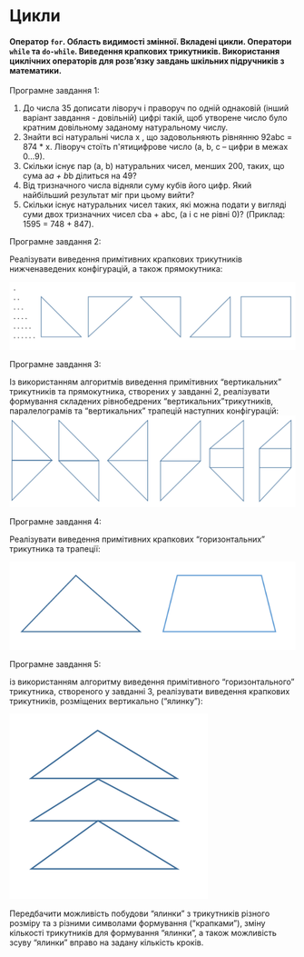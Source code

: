 # Цикли
#### Оператор `for`. Область видимості змінної. Вкладені цикли. Оператори `while` та `do-while`. Виведення крапкових трикутників. Використання циклічних операторів для розв’язку завдань шкільних підручників з математики.

Програмне завдання 1:

1. До числа 35 дописати ліворуч і праворуч по одній однаковій (інший варіант завдання - довільній) цифрі такій, щоб утворене число було кратним довільному заданому натуральному числу.
2. Знайти всі натуральні числа x , що задовольняють рівнянню
92abc = 874 * x. 
Ліворуч стоїть п'ятицифрове число (a, b, c – цифри в межах 0...9).
3. Скільки існує пар (a, b) натуральних чисел, менших 200, таких, що сума a*a + b*b ділиться на 49?
4. Від тризначного числа відняли суму кубів його цифр. Який найбільший результат міг при цьому вийти?
5. Скільки існує натуральних чисел таких, які можна подати у вигляді суми двох тризначних чисел cba + abc, (a і с не рівні 0)? (Приклад: 1595 = 748 + 847).


Програмне завдання 2:

Реалізувати виведення примітивних крапкових трикутників нижченаведених конфігурацій, а також прямокутника:

![figures_1.png](figures_1.png)

Програмне завдання 3:

Із використанням алгоритмів виведення примітивних “вертикальних” трикутників та прямокутника, створених у завданні 2, реалізувати формування складених рівнобедрених “вертикальних”трикутників, паралелограмів та “вертикальних” трапецій наступних конфігурацій:
![figures_2.png](figures_2.png)

Програмне завдання 4:

Реалізувати виведення примітивних крапкових “горизонтальних” трикутника та трапеції:

![figures_3.png](figures_3.png)

Програмне завдання 5:

із використанням алгоритму виведення примітивного “горизонтального” трикутника, створеного у завданні 3, реалізувати виведення крапкових трикутників, розміщених вертикально (“ялинку”):

![figures_4.png](figures_4.png)

Передбачити можливість побудови “ялинки” з трикутників різного розміру та з різними символами формування (“крапками”), зміну кількості трикутників для формування “ялинки”, а також можливість зсуву “ялинки” вправо на задану кількість кроків.
